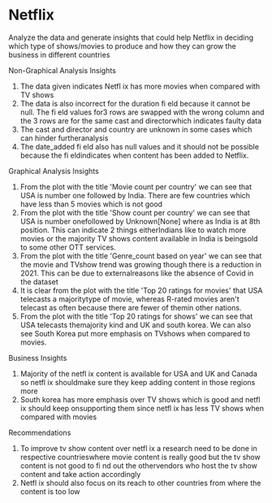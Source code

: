# Netflix
Analyze the data and generate insights that could help Netflix in deciding which type of shows/movies to produce and how they can grow the business in different countries

Non-Graphical Analysis Insights

1. The data given indicates Netfl ix has more movies when compared with TV shows
2. The data is also incorrect for the duration fi eld because it cannot be null. The fi eld values for3 rows are swapped with the wrong column and the 3 rows are for the same cast    and directorwhich indicates faulty data
3. The cast and director and country are unknown in some cases which can hinder furtheranalysis
4. The date_added fi eld also has null values and it should not be possible because the fi eldindicates when content has been added to Netflix.

Graphical Analysis Insights

1. From the plot with the title 'Movie count per country' we can see that USA is number one followed by India. There are few countries which have less than 5 movies which is not good
2. From the plot with the title 'Show count per country' we can see that USA is number onefollowed by Unknown[None] where as India is at 8th position. This can indicate 2 things eitherIndians like to watch more movies or the majority TV shows content available in India is beingsold to some other OTT services.
3. From the plot with the title 'Genre_count based on year' we can see that the movie and TVshow trend was growing though there is a reduction in 2021. This can be due to externalreasons like the absence of Covid in the dataset
4. It is clear from the plot with the title 'Top 20 ratings for movies' that USA telecasts a majoritytype of movie, whereas R-rated movies aren't telecast as often because there are fewer of themin other nations.
5. From the plot with the title 'Top 20 ratings for shows' we can see that USA telecasts themajority kind and UK and south korea. We can also see South Korea put more emphasis on TVshows when compared to movies.

Business Insights

1. Majority of the netfl ix content is available for USA and UK and Canada so netfl ix shouldmake sure they keep adding content in those regions more
2. South korea has more emphasis over TV shows which is good and netfl ix should keep onsupporting them since netfl ix has less TV shows when compared with movies

Recommendations

1. To improve tv show content over netfl ix a research need to be done in respective countrieswhere movie content is really good but the tv show content is not good to fi nd out the othervendors who host the tv show content and take action accordingly
2. Netfl ix should also focus on its reach to other countries from where the content is too low